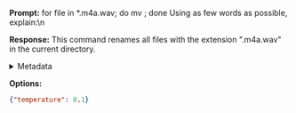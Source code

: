 **Prompt:**
for file in *.m4a.wav; do mv  ; done
 Using as few words as possible, explain:\n

**Response:**
This command renames all files with the extension ".m4a.wav" in the current directory.

<details><summary>Metadata</summary>

- Duration: 1401 ms
- Datetime: 2023-09-23T10:44:44.722400
- Model: gpt-3.5-turbo-0613

</details>

**Options:**
```json
{"temperature": 0.1}
```

